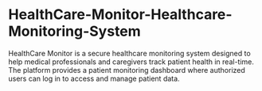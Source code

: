 # HealthCare-Monitor-Healthcare-Monitoring-System
HealthCare Monitor is a secure healthcare monitoring system designed to help medical professionals and caregivers track patient health in real-time. The platform provides a patient monitoring dashboard where authorized users can log in to access and manage patient data.  
